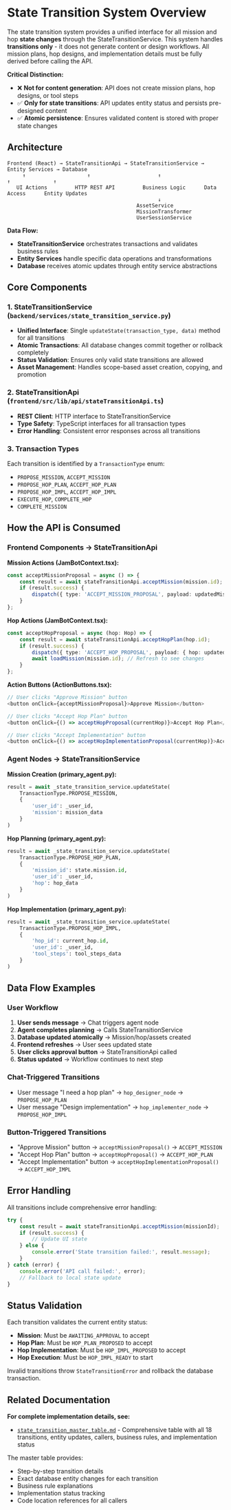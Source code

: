 # State Transition System Overview

The state transition system provides a unified interface for all mission and hop **state changes** through the StateTransitionService. This system handles **transitions only** - it does not generate content or design workflows. All mission plans, hop designs, and implementation details must be fully derived before calling the API.

**Critical Distinction:**
- ❌ **Not for content generation**: API does not create mission plans, hop designs, or tool steps
- ✅ **Only for state transitions**: API updates entity status and persists pre-designed content
- ✅ **Atomic persistence**: Ensures validated content is stored with proper state changes

## Architecture

```
Frontend (React) → StateTransitionApi → StateTransitionService → Entity Services → Database
     ↑                    ↑                      ↑                     ↑              ↑
   UI Actions         HTTP REST API         Business Logic      Data Access      Entity Updates
                                                 ↓
                                          AssetService
                                          MissionTransformer  
                                          UserSessionService
```

**Data Flow:**
- **StateTransitionService** orchestrates transactions and validates business rules
- **Entity Services** handle specific data operations and transformations
- **Database** receives atomic updates through entity service abstractions

## Core Components

### 1. StateTransitionService (`backend/services/state_transition_service.py`)
- **Unified Interface**: Single `updateState(transaction_type, data)` method for all transitions
- **Atomic Transactions**: All database changes commit together or rollback completely
- **Status Validation**: Ensures only valid state transitions are allowed
- **Asset Management**: Handles scope-based asset creation, copying, and promotion

### 2. StateTransitionApi (`frontend/src/lib/api/stateTransitionApi.ts`)
- **REST Client**: HTTP interface to StateTransitionService
- **Type Safety**: TypeScript interfaces for all transaction types
- **Error Handling**: Consistent error responses across all transitions

### 3. Transaction Types
Each transition is identified by a `TransactionType` enum:
- `PROPOSE_MISSION`, `ACCEPT_MISSION`
- `PROPOSE_HOP_PLAN`, `ACCEPT_HOP_PLAN`
- `PROPOSE_HOP_IMPL`, `ACCEPT_HOP_IMPL`
- `EXECUTE_HOP`, `COMPLETE_HOP`
- `COMPLETE_MISSION`

## How the API is Consumed

### Frontend Components → StateTransitionApi

**Mission Actions (JamBotContext.tsx):**
```typescript
const acceptMissionProposal = async () => {
    const result = await stateTransitionApi.acceptMission(mission.id);
    if (result.success) {
        dispatch({ type: 'ACCEPT_MISSION_PROPOSAL', payload: updatedMission });
    }
};
```

**Hop Actions (JamBotContext.tsx):**
```typescript
const acceptHopProposal = async (hop: Hop) => {
    const result = await stateTransitionApi.acceptHopPlan(hop.id);
    if (result.success) {
        dispatch({ type: 'ACCEPT_HOP_PROPOSAL', payload: { hop: updatedHop } });
        await loadMission(mission.id); // Refresh to see changes
    }
};
```

**Action Buttons (ActionButtons.tsx):**
```typescript
// User clicks "Approve Mission" button
<button onClick={acceptMissionProposal}>Approve Mission</button>

// User clicks "Accept Hop Plan" button  
<button onClick={() => acceptHopProposal(currentHop)}>Accept Hop Plan</button>

// User clicks "Accept Implementation" button
<button onClick={() => acceptHopImplementationProposal(currentHop)}>Accept Implementation</button>
```

### Agent Nodes → StateTransitionService

**Mission Creation (primary_agent.py):**
```python
result = await _state_transition_service.updateState(
    TransactionType.PROPOSE_MISSION,
    {
        'user_id': _user_id,
        'mission': mission_data
    }
)
```

**Hop Planning (primary_agent.py):**
```python
result = await _state_transition_service.updateState(
    TransactionType.PROPOSE_HOP_PLAN,
    {
        'mission_id': state.mission.id,
        'user_id': _user_id,
        'hop': hop_data
    }
)
```

**Hop Implementation (primary_agent.py):**
```python
result = await _state_transition_service.updateState(
    TransactionType.PROPOSE_HOP_IMPL,
    {
        'hop_id': current_hop.id,
        'user_id': _user_id,
        'tool_steps': tool_steps_data
    }
)
```

## Data Flow Examples

### User Workflow
1. **User sends message** → Chat triggers agent node
2. **Agent completes planning** → Calls StateTransitionService 
3. **Database updated atomically** → Mission/hop/assets created
4. **Frontend refreshes** → User sees updated state
5. **User clicks approval button** → StateTransitionApi called
6. **Status updated** → Workflow continues to next step

### Chat-Triggered Transitions
- User message "I need a hop plan" → `hop_designer_node` → `PROPOSE_HOP_PLAN`
- User message "Design implementation" → `hop_implementer_node` → `PROPOSE_HOP_IMPL`

### Button-Triggered Transitions  
- "Approve Mission" button → `acceptMissionProposal()` → `ACCEPT_MISSION`
- "Accept Hop Plan" button → `acceptHopProposal()` → `ACCEPT_HOP_PLAN`
- "Accept Implementation" button → `acceptHopImplementationProposal()` → `ACCEPT_HOP_IMPL`

## Error Handling

All transitions include comprehensive error handling:

```typescript
try {
    const result = await stateTransitionApi.acceptMission(missionId);
    if (result.success) {
        // Update UI state
    } else {
        console.error('State transition failed:', result.message);
    }
} catch (error) {
    console.error('API call failed:', error);
    // Fallback to local state update
}
```

## Status Validation

Each transition validates the current entity status:
- **Mission**: Must be `AWAITING_APPROVAL` to accept
- **Hop Plan**: Must be `HOP_PLAN_PROPOSED` to accept  
- **Hop Implementation**: Must be `HOP_IMPL_PROPOSED` to accept
- **Hop Execution**: Must be `HOP_IMPL_READY` to start

Invalid transitions throw `StateTransitionError` and rollback the database transaction.

## Related Documentation

**For complete implementation details, see:**
- [`state_transition_master_table.md`](./state_transition_master_table.md) - Comprehensive table with all 18 transitions, entity updates, callers, business rules, and implementation status

The master table provides:
- Step-by-step transition details
- Exact database entity changes for each transition
- Business rule explanations
- Implementation status tracking
- Code location references for all callers